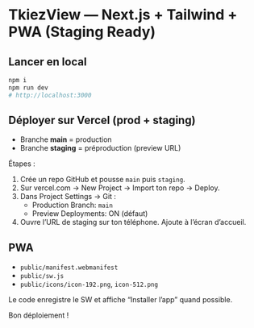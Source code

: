 # TkiezView — Next.js + Tailwind + PWA (Staging Ready)

## Lancer en local
```bash
npm i
npm run dev
# http://localhost:3000
```

## Déployer sur Vercel (prod + staging)
- Branche **main** = production
- Branche **staging** = préproduction (preview URL)

Étapes :
1) Crée un repo GitHub et pousse `main` puis `staging`.
2) Sur vercel.com → New Project → Import ton repo → Deploy.
3) Dans Project Settings → Git :
   - Production Branch: `main`
   - Preview Deployments: ON (défaut)
4) Ouvre l’URL de staging sur ton téléphone. Ajoute à l’écran d’accueil.

## PWA
- `public/manifest.webmanifest`
- `public/sw.js`
- `public/icons/icon-192.png`, `icon-512.png`

Le code enregistre le SW et affiche “Installer l’app” quand possible.

Bon déploiement !
